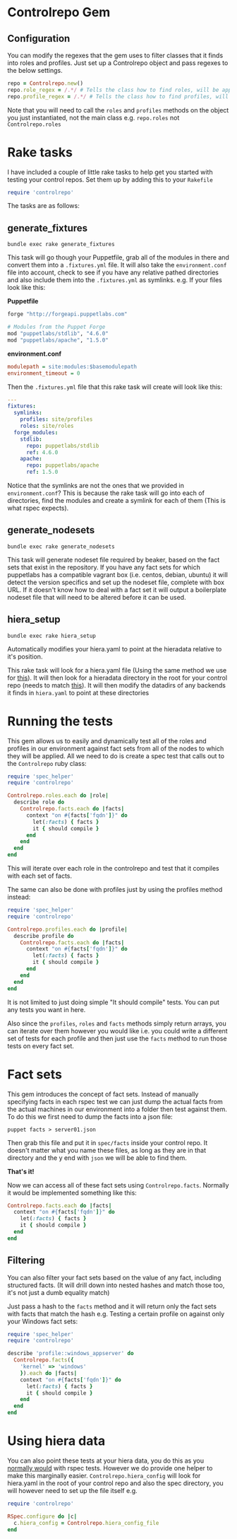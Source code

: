 # Controlrepo Gem

## Configuration

You can modify the regexes that the gem uses to filter classes that it finds into roles and profiles. Just set up a Controlrepo object and pass regexes to the below settings. 

```ruby
repo = Controlrepo.new()
repo.role_regex = /.*/ # Tells the class how to find roles, will be applied to repo.classes
repo.profile_regex = /.*/ # Tells the class how to find profiles, will be applied to repo.classes
```

Note that you will need to call the `roles` and `profiles` methods on the object you just instantiated, not the main class e.g. `repo.roles` not `Controlrepo.roles`

# Rake tasks

I have included a couple of little rake tasks to help get you started with testing your control repos. Set them up by adding this to your `Rakefile`

```ruby
require 'controlrepo'
```

The tasks are as follows:

## generate_fixtures

`bundle exec rake generate_fixtures`

This task will go though your Puppetfile, grab all of the modules in there and convert them into a `.fixtures.yml` file. It will also take the `environment.conf` file into account, check to see if you have any relative pathed directories and also include them into the `.fixtures.yml` as symlinks. e.g. If your files look like this:

**Puppetfile**
```ruby
forge "http://forgeapi.puppetlabs.com"

# Modules from the Puppet Forge
mod "puppetlabs/stdlib", "4.6.0"
mod "puppetlabs/apache", "1.5.0"
```

**environment.conf**
```ini
modulepath = site:modules:$basemodulepath
environment_timeout = 0
```

Then the `.fixtures.yml` file that this rake task will create will look like this:

```yaml
---
fixtures:
  symlinks:
    profiles: site/profiles
    roles: site/roles
  forge_modules:
    stdlib:
      repo: puppetlabs/stdlib
      ref: 4.6.0
    apache:
      repo: puppetlabs/apache
      ref: 1.5.0
```

Notice that the symlinks are not the ones that we provided in `environment.conf`? This is because the rake task will go into each of directories, find the modules and create a symlink for each of them (This is what rspec expects).

## generate_nodesets

`bundle exec rake generate_nodesets`

This task will generate nodeset file required by beaker, based on the fact sets that exist in the repository. If you have any fact sets for which puppetlabs has a compatible vagrant box (i.e. centos, debian, ubuntu) it will detect the version specifics and set up the nodeset file, complete with box URL. If it doesn't know how to deal with a fact set it will output a boilerplate nodeset file that will need to be altered before it can be used.

## hiera_setup

`bundle exec rake hiera_setup`

Automatically modifies your hiera.yaml to point at the hieradata relative to it's position.

This rake task will look for a hiera.yaml file (Using the same method we use for [this](#using-hiera-data)). It will then look for a hieradata directory in the root for your control repo (needs to match [this](http://rubular.com/?regex=%2Fhiera%28%3F%3A.%2Adata%29%3F%2Fi)). It will then modify the datadirs of any backends it finds in `hiera.yaml` to point at these directories

# Running the tests

This gem allows us to easily and dynamically test all of the roles and profiles in our environment against fact sets from all of the nodes to which they will be applied. All we need to do is create a spec test that calls out to the `Controlrepo` ruby class:

```ruby
require 'spec_helper'
require 'controlrepo'

Controlrepo.roles.each do |role|
  describe role do
    Controlrepo.facts.each do |facts|
      context "on #{facts['fqdn']}" do
        let(:facts) { facts }
        it { should compile }
      end
    end
  end
end
```

This will iterate over each role in the controlrepo and test that it compiles with each set of facts.

The same can also be done with profiles just by using the profiles method instead:

```ruby
require 'spec_helper'
require 'controlrepo'

Controlrepo.profiles.each do |profile|
  describe profile do
    Controlrepo.facts.each do |facts|
      context "on #{facts['fqdn']}" do
        let(:facts) { facts }
        it { should compile }
      end
    end
  end
end
```

It is not limited to just doing simple "It should compile" tests. You can put any tests you want in here.

Also since the `profiles`, `roles` and `facts` methods simply return arrays, you can iterate over them however you would like i.e. you could write a different set of tests for each profile and then just use the `facts` method to run those tests on every fact set.

# Fact sets

This gem introduces the concept of fact sets. Instead of manually specifying facts in each rspec test we can just dump the actual facts from the actual machines in our environment into a folder then test against them. To do this we first need to dump the facts into a json file:

`puppet facts > server01.json`

Then grab this file and put it in `spec/facts` inside your control repo. It doesn't matter what you name these files, as long as they are in that directory and the y end with `json` we will be able to find them.

**That's it!**

Now we can access all of these fact sets using `Controlrepo.facts`. Normally it would be implemented something like this:

```ruby
Controlrepo.facts.each do |facts|
  context "on #{facts['fqdn']}" do
    let(:facts) { facts }
    it { should compile }
  end
end
```

## Filtering

You can also filter your fact sets based on the value of any fact, including structured facts. (It will drill down into nested hashes and match those too, it's not just a dumb equality match)

Just pass a hash to the `facts` method and it will return only the fact sets with facts that match the hash e.g. Testing a certain profile on against only your Windows fact sets:

```ruby
require 'spec_helper'
require 'controlrepo'

describe 'profile::windows_appserver' do
  Controlrepo.facts({
    'kernel' => 'windows'
    }).each do |facts|
    context "on #{facts['fqdn']}" do
      let(:facts) { facts }
      it { should compile }
    end
  end
end
```

# Using hiera data

You can also point these tests at your hiera data, you do this as you [normally would](https://github.com/rodjek/rspec-puppet#enabling-hiera-lookups) with rspec tests. However we do provide one helper to make this marginally easier. `Controlrepo.hiera_config` will look for hiera.yaml in the root of your control repo and also the spec directory, you will however need to set up the file itself e.g.

```ruby
require 'controlrepo'

RSpec.configure do |c|
  c.hiera_config = Controlrepo.hiera_config_file
end
```
